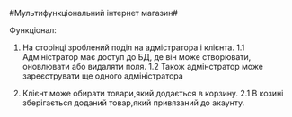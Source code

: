 #Мультифункціональний інтернет магазин#

Функціонал:

1. На сторінці зроблений поділ на адмістратора і клієнта.
1.1 Адміністратор має доступ до БД, де він може створювати, оновлювати або видаляти поля.
1.2 Також адмінстратор може зареєструвати ще одного адміністратора

2. Клієнт може обирати товари,який додається в корзину.
2.1 В козині зберігається доданий товар,який привязаний до акаунту.

